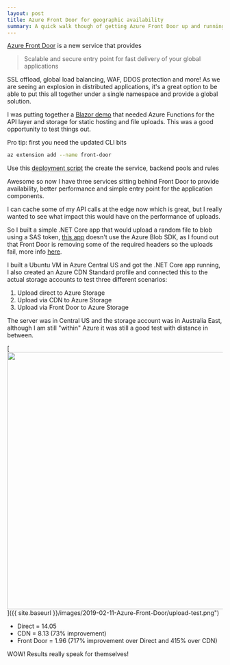 ```yaml
---
layout: post
title: Azure Front Door for geographic availability
summary: A quick walk though of getting Azure Front Door up and running to provide a global scale upload service
---
```


[Azure Front Door] is a new service that provides
> Scalable and secure entry point for fast delivery of your global applications

SSL offload, global load balancing, WAF, DDOS protection and more! As we are seeing an explosion in distributed applications, it's a great option to be able to put this all together under a single namespace and provide a global solution.

I was putting together a [Blazor demo] that needed Azure Functions for the API layer and storage for static hosting and file uploads. This was a good opportunity to test things out.

Pro tip: first you need the updated CLI bits
```bash
az extension add --name front-door
```

Use this [deployment script] the create the service, backend pools and rules

Awesome so now I have three services sitting behind Front Door to provide availability, better performance and simple entry point for the application components.

I can cache some of my API calls at the edge now which is great, but I really wanted to see what impact this would have on the performance of uploads.

So I built a simple .NET Core app that would upload a random file to blob using a SAS token, [this app] doesn't use the Azure Blob SDK, as I found out that Front Door is removing some of the required headers so the uploads fail, more info [here](https://docs.microsoft.com/en-us/azure/frontdoor/front-door-http-headers-protocol).

I built a Ubuntu VM in Azure Central US and got the .NET Core app running, I also created an Azure CDN Standard profile and connected this to the actual storage accounts to test three different scenarios:
1. Upload direct to Azure Storage
2. Upload via CDN to Azure Storage
3. Upload via Front Door to Azure Storage

The server was in Central US and the storage account was in Australia East, although I am still "within" Azure it was still a good test with distance in between.

[<img src="{{ site.baseurl }}/images/2019-02-11-Azure-Front-Door/upload-test.png" style="width: 600px;"/>]({{ site.baseurl }}/images/2019-02-11-Azure-Front-Door/upload-test.png")

* Direct = 14.05
* CDN = 8.13 (73% improvement)
* Front Door = 1.96 (717% improvement over Direct and 415% over CDN)

WOW! Results really speak for themselves!

[Azure Front Door]: https://azure.microsoft.com/en-us/services/frontdoor/
[Blazor demo]: https://github.com/msimpsonnz/training-portal
[deployment script]: https://github.com/msimpsonnz/training-portal/blob/master/deploy/deploy.sh
[this app]: https://github.com/msimpsonnz/misc-microsoft